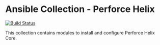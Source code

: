 # Ansible Collection - Perforce Helix

[![Build Status](https://travis-ci.org/ripclawffb/ansible-collection-helix.svg?branch=master)](https://travis-ci.org/ripclawffb/ansible-collection-helix)

This collection contains modules to install and configure Perforce Helix Core.

